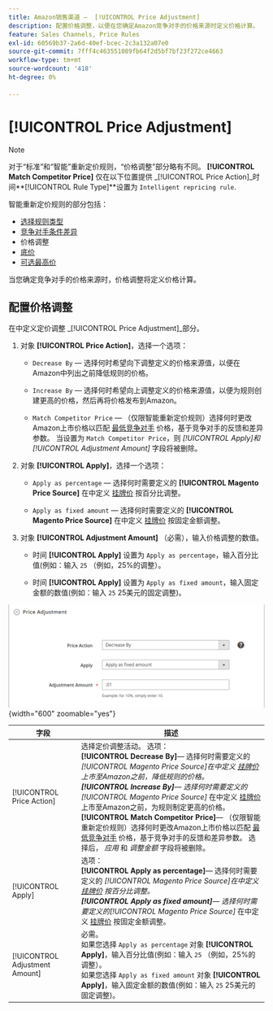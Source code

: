 ```yaml
---
title: Amazon销售渠道 —  [!UICONTROL Price Adjustment]
description: 配置价格调整，以便在您确定Amazon竞争对手的价格来源时定义价格计算。
feature: Sales Channels, Price Rules
exl-id: 60569b37-2a6d-40ef-bcec-2c3a132a07e0
source-git-commit: 7fff4c463551089fb64f2d5bf7bf23f272ce4663
workflow-type: tm+mt
source-wordcount: '418'
ht-degree: 0%

---
```


# [!UICONTROL Price Adjustment]

>[!NOTE]
>
>对于“标准”和“智能”重新定价规则，“价格调整”部分略有不同。 **[!UICONTROL Match Competitor Price]** 仅在以下位置提供 _[!UICONTROL Price Action]_时间&#x200B;**[!UICONTROL Rule Type]**设置为 `Intelligent repricing rule`.

智能重新定价规则的部分包括：

- [选择规则类型](./intelligent-repricing-rules.md)
- [竞争对手条件差异](./competitor-conditional-variances.md)
- 价格调整
- [底价](./floor-price.md)
- [可选最高价](./optional-ceiling-price.md)

当您确定竞争对手的价格来源时，价格调整将定义价格计算。

## 配置价格调整

在中定义定价调整 _[!UICONTROL Price Adjustment]_部分。

1. 对象 **[!UICONTROL Price Action]**，选择一个选项：

   - `Decrease By`  — 选择何时希望向下调整定义的价格来源值，以便在Amazon中列出之前降低规则的价格。

   - `Increase By`  — 选择何时希望向上调整定义的价格来源值，以便为规则创建更高的价格，然后再将价格发布到Amazon。

   - `Match Competitor Price`  — （仅限智能重新定价规则）选择何时更改Amazon上市价格以匹配 [最低竞争对手](./lowest-competitor-pricing.md) 价格，基于竞争对手的反馈和差异参数。 当设置为 `Match Competitor Price`，则 _[!UICONTROL Apply]_和_[!UICONTROL Adjustment Amount]_ 字段将被删除。

1. 对象 **[!UICONTROL Apply]**，选择一个选项：

   - `Apply as percentage`  — 选择何时需要定义的 **[!UICONTROL Magento Price Source]** 在中定义 [挂牌价](./listing-price.md) 按百分比调整。

   - `Apply as fixed amount`  — 选择何时需要定义的 **[!UICONTROL Magento Price Source]** 在中定义 [挂牌价](./listing-price.md) 按固定金额调整。

1. 对象 **[!UICONTROL Adjustment Amount]** （必需），输入价格调整的数值。

   - 时间 **[!UICONTROL Apply]** 设置为 `Apply as percentage`，输入百分比值(例如：输入 `25` （例如，25%的调整）。

   - 时间 **[!UICONTROL Apply]** 设置为 `Apply as fixed amount`，输入固定金额的数值(例如：输入 `25` 25美元的固定调整)。

![智能重新定价规则 — 价格调整](assets/amazon-price-adjustment.png){width="600" zoomable="yes"}

| 字段 | 描述 |
|--------------------------------|-------------------------------------------------------------------------------------------------------------------------------------------------------------------------------------------------------------------------------------------------------------------------------------------------------------------------------------------------------------------------------------------------------------------------------------------------------------------------------------------------------------------------------------------------------------------------------------------------------------------------------------------------------------------------------------------------------------------------------------------------------------------------------------------------------------------------------------------------------------------------------------------|
| [!UICONTROL Price Action] | 选择定价调整活动。 选项：<br>**[!UICONTROL Decrease By]**— 选择何时需要定义的 _[!UICONTROL Magento Price Source]_在中定义 [挂牌价](./listing-price.md) 上市至Amazon之前，降低规则的价格。<br>**[!UICONTROL Increase By]**— 选择何时需要定义的_[!UICONTROL Magento Price Source]_ 在中定义 [挂牌价](./listing-price.md) 上市至Amazon之前，为规则制定更高的价格。<br>**[!UICONTROL Match Competitor Price]**— （仅限智能重新定价规则）选择何时更改Amazon上市价格以匹配 [最低竞争对手](./lowest-competitor-pricing.md) 价格，基于竞争对手的反馈和差异参数。 选择后， _应用_ 和 _调整金额_ 字段将被删除。 |
| [!UICONTROL Apply] | 选项：<br>**[!UICONTROL Apply as percentage]**— 选择何时需要定义的 _[!UICONTROL Magento Price Source]_在中定义 [挂牌价](./listing-price.md) 按百分比调整。<br>**[!UICONTROL Apply as fixed amount]**— 选择何时需要定义的_[!UICONTROL Magento Price Source]_ 在中定义 [挂牌价](./listing-price.md) 按固定金额调整。 |
| [!UICONTROL Adjustment Amount] | 必需。<br>如果您选择 `Apply as percentage` 对象 **[!UICONTROL Apply]**，输入百分比值(例如：输入 `25` （例如，25%的调整）。<br>如果您选择 `Apply as fixed amount` 对象 **[!UICONTROL Apply]**，输入固定金额的数值(例如：输入 `25` 25美元的固定调整)。 |
